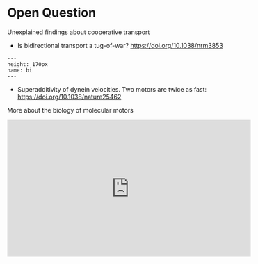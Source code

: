 # Open Question

Unexplained findings about cooperative transport

- Is bidirectional transport a tug-of-war? https://doi.org/10.1038/nrm3853


```{figure} bi.png
---
height: 170px
name: bi
---
```


- Superadditivity of dynein velocities. Two motors are twice as fast: https://doi.org/10.1038/nature25462 

More about the biology of molecular motors

<iframe width="560" height="315" src="https://www.youtube.com/embed/9RUHJhskW00" frameborder="0" allow="accelerometer; autoplay; encrypted-media; gyroscope; picture-in-picture" allowfullscreen></iframe>


